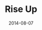 ---
layout: music 
title: "Rise Up"
date: 2014-08-07 
description: "An original song from the series, Oh, the Wonders I've Seen."
sc-permalink-url: "http://soundcloud.com/crdschurch/rise-up"
audio: "http://s3.amazonaws.com/crossroads-media/music/audio/Rise%20Up.mp3"
audio-duration: "00:00"
src: "http://s3.amazonaws.com/crossroads-media/images/RiseUp_small.jpg"
---